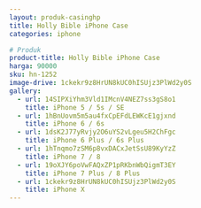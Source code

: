 ```yaml
---
layout: produk-casinghp
title: Holly Bible iPhone Case
categories: iphone

# Produk
product-title: Holly Bible iPhone Case
harga: 90000
sku: hn-1252
image-drive: 1ckekr9z8HrUN8kUC0hISUjz3PlWd2y0S
gallery:
  - url: 14SIPXiYhm3Vld1IMcnV4NEZ7ss3gS8o1
    title: iPhone 5 / 5s / SE
  - url: 1hBnUovm5m5au4fxCpEFdLEWKcE1gjxnd
    title: iPhone 6 / 6s
  - url: 1dsK2J77yRvjy2O6uYS2vLgeu5H2ChFgc
    title: iPhone 6 Plus / 6s Plus
  - url: 1hTnqmo7zSM6p8vxDACxJetSsU89KyYzZ
    title: iPhone 7 / 8
  - url: 19oXJY6poVwFAQxZP1pRKbnWbQigmT3EY
    title: iPhone 7 Plus / 8 Plus
  - url: 1ckekr9z8HrUN8kUC0hISUjz3PlWd2y0S
    title: iPhone X
---
```

